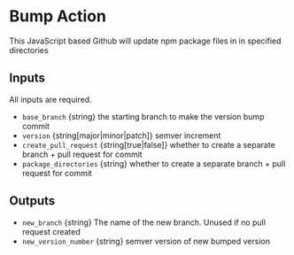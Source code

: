 # Bump Action

This JavaScript based Github will update npm package files in in specified directories

## Inputs

All inputs are required.

* `base_branch` {string} the starting branch to make the version bump commit
* `version` {string[major|minor|patch]} semver increment
* `create_pull_request` {string[true|false]} whether to create a separate branch + pull request for commit
* `package_directories` {string} whether to create a separate branch + pull request for commit

## Outputs

* `new_branch` {string} The name of the new branch. Unused if no pull request created
* `new_version_number` {string} semver version of new bumped version